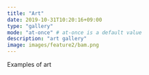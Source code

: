 ```yaml
---
title: "Art"
date: 2019-10-31T10:20:16+09:00
type: "gallery"
mode: "at-once" # at-once is a default value
description: "art gallery"
image: images/feature2/bam.png
---
```


Examples of art
